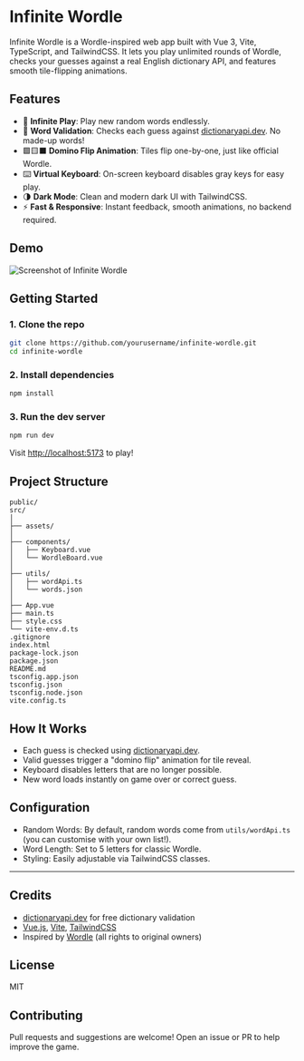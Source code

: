 # Infinite Wordle

Infinite Wordle is a Wordle-inspired web app built with Vue 3, Vite, TypeScript, and TailwindCSS.
It lets you play unlimited rounds of Wordle, checks your guesses against a real English dictionary API, and features smooth tile-flipping animations.

## Features

- 🎲 **Infinite Play**: Play new random words endlessly.
- 🧠 **Word Validation**: Checks each guess against [dictionaryapi.dev](https://dictionaryapi.dev/). No made-up words!
- 🟩🟨⬛ **Domino Flip Animation**: Tiles flip one-by-one, just like official Wordle.
- ⌨️ **Virtual Keyboard**: On-screen keyboard disables gray keys for easy play.
- 🌗 **Dark Mode**: Clean and modern dark UI with TailwindCSS.
- ⚡ **Fast & Responsive**: Instant feedback, smooth animations, no backend required.

## Demo

<!-- Replace with your own screenshot or live link if available -->

![Screenshot of Infinite Wordle](screenshot.png)

## Getting Started

### 1. **Clone the repo**

```bash
git clone https://github.com/yourusername/infinite-wordle.git
cd infinite-wordle
```

### 2. **Install dependencies**

```bash
npm install
```

### 3. **Run the dev server**

```bash
npm run dev
```

Visit [http://localhost:5173](http://localhost:5173) to play!

## Project Structure

```
public/
src/
│
├── assets/
│
├── components/
│   ├── Keyboard.vue
│   └── WordleBoard.vue
│
├── utils/
│   ├── wordApi.ts
│   └── words.json
│
├── App.vue
├── main.ts
├── style.css
└── vite-env.d.ts
.gitignore
index.html
package-lock.json
package.json
README.md
tsconfig.app.json
tsconfig.json
tsconfig.node.json
vite.config.ts
```

## How It Works

- Each guess is checked using [dictionaryapi.dev](https://dictionaryapi.dev/).
- Valid guesses trigger a "domino flip" animation for tile reveal.
- Keyboard disables letters that are no longer possible.
- New word loads instantly on game over or correct guess.

## Configuration

- Random Words: By default, random words come from `utils/wordApi.ts` (you can customise with your own list!).
- Word Length: Set to 5 letters for classic Wordle.
- Styling: Easily adjustable via TailwindCSS classes.

---

## Credits

- [dictionaryapi.dev](https://dictionaryapi.dev/) for free dictionary validation
- [Vue.js](https://vuejs.org/), [Vite](https://vitejs.dev/), [TailwindCSS](https://tailwindcss.com/)
- Inspired by [Wordle](https://www.nytimes.com/games/wordle/index.html) (all rights to original owners)

## License

MIT

## Contributing

Pull requests and suggestions are welcome!
Open an issue or PR to help improve the game.
